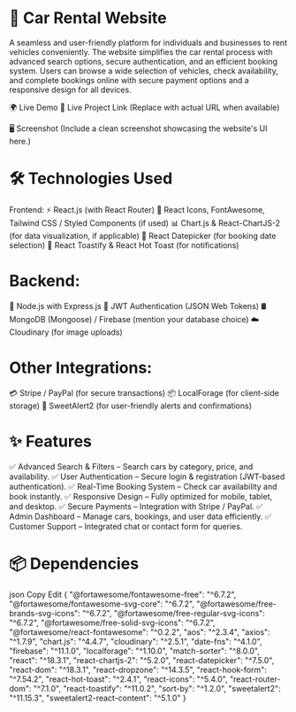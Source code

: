 # 🚗 Car Rental Website

A seamless and user-friendly platform for individuals and businesses to rent vehicles conveniently. The website simplifies the car rental process with advanced search options, secure authentication, and an efficient booking system. Users can browse a wide selection of vehicles, check availability, and complete bookings online with secure payment options and a responsive design for all devices.

🌍 Live Demo
🔗 Live Project Link (Replace with actual URL when available)

🖥️ Screenshot
(Include a clean screenshot showcasing the website's UI here.)

# 🛠️ Technologies Used

Frontend:
⚡ React.js (with React Router)
🎨 React Icons, FontAwesome, Tailwind CSS / Styled Components (if used)
📊 Chart.js & React-ChartJS-2 (for data visualization, if applicable)
📅 React Datepicker (for booking date selection)
🍞 React Toastify & React Hot Toast (for notifications)

# Backend:

🚀 Node.js with Express.js
🔐 JWT Authentication (JSON Web Tokens)
🛢️ MongoDB (Mongoose) / Firebase (mention your database choice)
☁️ Cloudinary (for image uploads)

# Other Integrations:

💳 Stripe / PayPal (for secure transactions)
📦 LocalForage (for client-side storage)
🍬 SweetAlert2 (for user-friendly alerts and confirmations)

# ✨ Features

✅ Advanced Search & Filters – Search cars by category, price, and availability.
✅ User Authentication – Secure login & registration (JWT-based authentication).
✅ Real-Time Booking System – Check car availability and book instantly.
✅ Responsive Design – Fully optimized for mobile, tablet, and desktop.
✅ Secure Payments – Integration with Stripe / PayPal.
✅ Admin Dashboard – Manage cars, bookings, and user data efficiently.
✅ Customer Support – Integrated chat or contact form for queries.

# 📦 Dependencies
json
Copy
Edit
{
"@fortawesome/fontawesome-free": "^6.7.2",
"@fortawesome/fontawesome-svg-core": "^6.7.2",
"@fortawesome/free-brands-svg-icons": "^6.7.2",
"@fortawesome/free-regular-svg-icons": "^6.7.2",
"@fortawesome/free-solid-svg-icons": "^6.7.2",
"@fortawesome/react-fontawesome": "^0.2.2",
"aos": "^2.3.4",
"axios": "^1.7.9",
"chart.js": "^4.4.7",
"cloudinary": "^2.5.1",
"date-fns": "^4.1.0",
"firebase": "^11.1.0",
"localforage": "^1.10.0",
"match-sorter": "^8.0.0",
"react": "^18.3.1",
"react-chartjs-2": "^5.2.0",
"react-datepicker": "^7.5.0",
"react-dom": "^18.3.1",
"react-dropzone": "^14.3.5",
"react-hook-form": "^7.54.2",
"react-hot-toast": "^2.4.1",
"react-icons": "^5.4.0",
"react-router-dom": "^7.1.0",
"react-toastify": "^11.0.2",
"sort-by": "^1.2.0",
"sweetalert2": "^11.15.3",
"sweetalert2-react-content": "^5.1.0"
}
